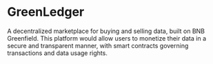 # GreenLedger
A decentralized marketplace for buying and selling data, built on BNB Greenfield. This platform would allow users to monetize their data in a secure and transparent manner, with smart contracts governing transactions and data usage rights.
